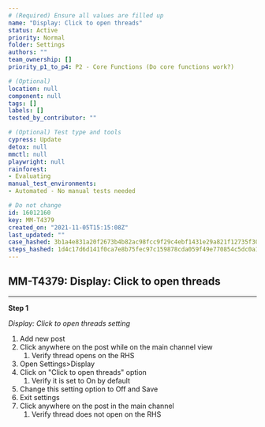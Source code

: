 ```yaml
---
# (Required) Ensure all values are filled up
name: "Display: Click to open threads"
status: Active
priority: Normal
folder: Settings
authors: ""
team_ownership: []
priority_p1_to_p4: P2 - Core Functions (Do core functions work?)

# (Optional)
location: null
component: null
tags: []
labels: []
tested_by_contributor: ""

# (Optional) Test type and tools
cypress: Update
detox: null
mmctl: null
playwright: null
rainforest:
- Evaluating
manual_test_environments:
- Automated - No manual tests needed

# Do not change
id: 16012160
key: MM-T4379
created_on: "2021-11-05T15:15:08Z"
last_updated: ""
case_hashed: 3b1a4e831a20f2673b4b82ac98fcc9f29c4ebf1431e29a821f12735f30b70e58e6d2fd0bbb5379e1f49d010b02547a84
steps_hashed: 1d4c17d6d141f0ca7e8b75fec97c159878cda059f49e770854c5dc0a158d27c7e372cc9561a919c53c3add0c7b74449d
---
```


<!-- (Auto-generated) Based on frontmatter's "key" and "name" -->

## MM-T4379: Display: Click to open threads

---

**Step 1**

_Display: Click to open threads setting_

1. Add new post
2. Click anywhere on the post while on the main channel view
   1. Verify thread opens on the RHS
3. Open Settings>Display
4. Click on "Click to open threads" option
   1. Verify it is set to On by default
5. Change this setting option to Off and Save
6. Exit settings
7. Click anywhere on the post in the main channel
   1. Verify thread does not open on the RHS
